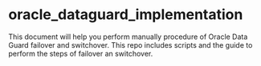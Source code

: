 # oracle_dataguard_implementation
This document will help you perform manually procedure of Oracle Data Guard failover and switchover. This repo includes scripts and the guide to perform the steps of failover an switchover.